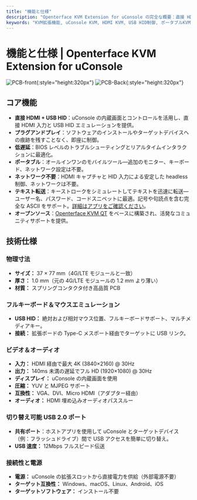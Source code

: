 ```yaml
---
title: "機能と仕様"
description: "Openterface KVM Extension for uConsole の完全な概要：直接 HDMI 入力、USB HID 制御、完璧なフォームファクター、詳細な技術仕様を含む強力な機能。このポータブル KVM ソリューションについて知っておくべきすべて。"
keywords: "KVM拡張機能, uConsole KVM, HDMI KVM, USB HID制御, ポータブルKVM, headless制御, 4G LTE置換, 技術仕様, uConsole拡張"
---
```


# **機能と仕様** | Openterface KVM Extension for uConsole

![PCB-front](https://assets.openterface.com/images/product/openterface-kvm-uconsole-extension.webp){:style="height:320px"}
![PCB-Back](https://assets.openterface.com/images/product/openterface-kvm-uconsole-extension-back.webp){:style="height:320px"}

## コア機能

- **直接 HDMI + USB HID**：uConsole の内蔵画面とコントロールを活用し、直接 HDMI 入力と USB HID エミュレーションを提供。
- **プラグアンドプレイ**：ソフトウェアのインストールやターゲットデバイスへの痕跡を残すことなく、即座に制御。
- **低遅延**：BIOS レベルのトラブルシューティングとリアルタイムインタラクションに最適化。
- **ポータブル**：オールインワンのモバイルツール—追加のモニター、キーボード、ネットワーク設定は不要。
- **ネットワーク不要**：HDMI キャプチャと HID 入力による安定した headless 制御、ネットワークは不要。
- **テキスト転送**：キーストロークをシミュレートしてテキストを迅速に転送—ユーザー名、パスワード、コードスニペットに最適。記号や句読点を含む完全な ASCII をサポート。[詳細はアプリをご確認ください](/app)。
- **オープンソース**：[Openterface KVM QT](https://github.com/techxArtisanStudio/openterface_qt) をベースに構築され、活発なコミュニティサポートを提供。

## 技術仕様

### 物理寸法

- **サイズ：** 37 × 77 mm（4G/LTE モジュールと一致）
- **厚さ：** 1.0 mm（元の 4G/LTE モジュールの 1.2 mm より薄い）
- **材質：** スプリングコンタクタ付き高品質 PCB

### フルキーボード＆マウスエミュレーション

- **USB HID：** 絶対および相対マウス位置、フルキーボードサポート、マルチメディアキー。
- **接続：** 拡張ボードの Type-C メスポート経由でターゲットに USB リンク。

### ビデオ＆オーディオ

- **入力：** HDMI 経由で最大 4K (3840×2160) @ 30Hz
- **出力：** 140ms 未満の遅延でフル HD (1920×1080) @ 30Hz
- **ディスプレイ：** uConsole の内蔵画面を使用
- **圧縮：** YUV と MJPEG サポート
- **互換性：** VGA、DVI、Micro HDMI（アダプター経由）
- **オーディオ：** HDMI 埋め込みオーディオパススルー

### 切り替え可能 USB 2.0 ポート

- **共有ポート**：ホストアプリを使用して uConsole とターゲットデバイス（例：フラッシュドライブ）間で USB アクセスを簡単に切り替え。
- **USB 速度：** 12Mbps フルスピード伝送

### 接続性と電源

- **電源：** uConsole の拡張スロットから直接電力を供給（外部電源不要）
- **ターゲット互換性：** Windows、macOS、Linux、Android、iOS
- **ターゲットソフトウェア：** インストール不要
